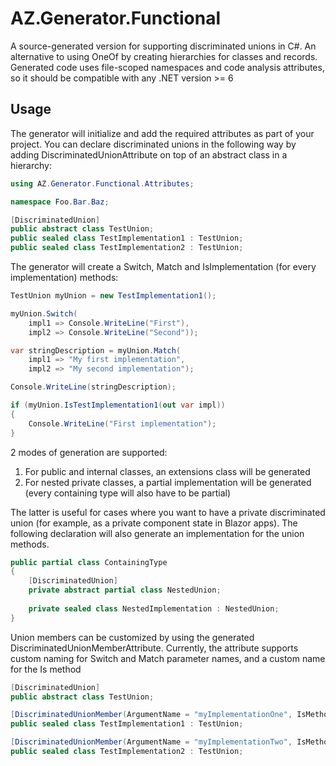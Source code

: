 # AZ.Generator.Functional

A source-generated version for supporting discriminated unions in C#. An alternative to using OneOf by creating hierarchies for classes and records.
Generated code uses file-scoped namespaces and code analysis attributes, so it should be compatible with any .NET version >= 6

## Usage

The generator will initialize and add the required attributes as part of your project. You can declare discriminated unions in the following way by adding DiscriminatedUnionAttribute on top of an abstract class in a hierarchy:

```csharp
using AZ.Generator.Functional.Attributes;

namespace Foo.Bar.Baz;

[DiscriminatedUnion]
public abstract class TestUnion;
public sealed class TestImplementation1 : TestUnion;
public sealed class TestImplementation2 : TestUnion;
```

The generator will create a Switch, Match and IsImplementation (for every implementation) methods:

```csharp
TestUnion myUnion = new TestImplementation1();

myUnion.Switch(
	impl1 => Console.WriteLine("First"),
	impl2 => Console.WriteLine("Second"));

var stringDescription = myUnion.Match(
	impl1 => "My first implementation",
	impl2 => "My second implementation");

Console.WriteLine(stringDescription);

if (myUnion.IsTestImplementation1(out var impl))
{
	Console.WriteLine("First implementation");
}
```

2 modes of generation are supported:
1. For public and internal classes, an extensions class will be generated
2. For nested private classes, a partial implementation will be generated (every containing type will also have to be partial)

The latter is useful for cases where you want to have a private discriminated union (for example, as a private component state in Blazor apps). The following declaration will also generate an implementation for the union methods.

```csharp
public partial class ContainingType
{
	[DiscriminatedUnion]
	private abstract partial class NestedUnion;
			
	private sealed class NestedImplementation : NestedUnion;
}
```

Union members can be customized by using the generated DiscriminatedUnionMemberAttribute. Currently, the attribute supports custom naming for Switch and Match parameter names, and a custom name for the Is method

```csharp
[DiscriminatedUnion]
public abstract class TestUnion;

[DiscriminatedUnionMember(ArgumentName = "myImplementationOne", IsMethodName = "IsMyFirstImpl")]
public sealed class TestImplementation1 : TestUnion;

[DiscriminatedUnionMember(ArgumentName = "myImplementationTwo", IsMethodName = "IsMySecondImpl")]
public sealed class TestImplementation2 : TestUnion;
```
